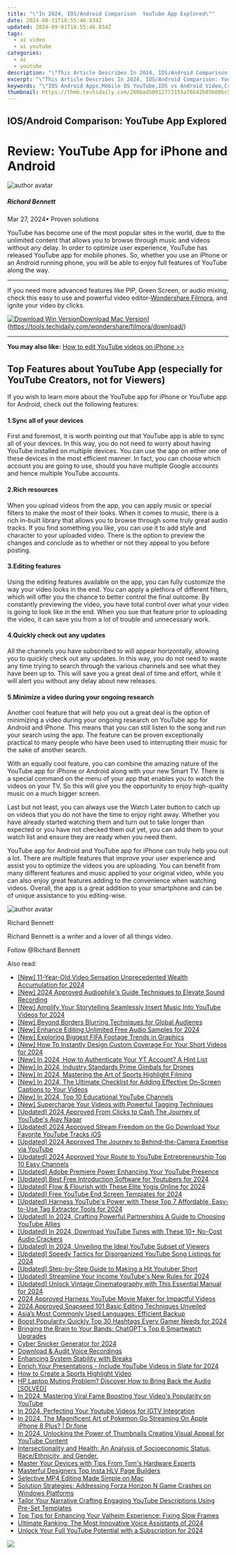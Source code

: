 ```yaml
---
title: "\"In 2024, IOS/Android Comparison  YouTube App Explored\""
date: 2024-08-31T18:55:46.834Z
updated: 2024-09-01T18:55:46.834Z
tags:
  - ai video
  - ai youtube
categories:
  - ai
  - youtube
description: "\"This Article Describes In 2024, IOS/Android Comparison: YouTube App Explored\""
excerpt: "\"This Article Describes In 2024, IOS/Android Comparison: YouTube App Explored\""
keywords: "\"IOS Android Apps,Mobile OS YouTube,IOS vs Android Video,Cross-Platform Video Use,Smartphone Video Guide,Multiplatform Streaming,Comparing Media Platforms\""
thumbnail: https://thmb.techidaily.com/200bad50912773155a76642b85b00bc52b52d7ab3430de1df3acbec7a4ce0fd7.jpg
---
```


## IOS/Android Comparison: YouTube App Explored

# Review: YouTube App for iPhone and Android

![author avatar](https://images.wondershare.com/filmora/article-images/richard-bennett.jpg)

##### Richard Bennett

 Mar 27, 2024• Proven solutions

 YouTube has become one of the most popular sites in the world, due to the unlimited content that allows you to browse through music and videos without any delay. In order to optimize user experience, YouTube has released YouTube app for mobile phones. So, whether you use an iPhone or an Android running phone, you will be able to enjoy full features of YouTube along the way.

---

 If you need more advanced features like PIP, Green Screen, or audio mixing, check this easy to use and powerful video editor-[Wondershare Filmora](https://tools.techidaily.com/wondershare/filmora/download/), and ignite your video by clicks.

[![Download Win Version](https://images.wondershare.com/filmora/guide/download-btn-win.jpg)](https://tools.techidaily.com/wondershare/filmora/download/)[Download Mac Version](https://images.wondershare.com/filmora/guide/download-btn-mac.jpg)](https://tools.techidaily.com/wondershare/filmora/download/)

---

**You may also like:** [How to edit YouTube videos on iPhone >>](https://tools.techidaily.com/wondershare/filmora/download/)

## Top Features about YouTube App (especially for YouTube Creators, not for Viewers)

 If you wish to learn more about the YouTube app for iPhone or YouTube app for Android, check out the following features:

#### 1.Sync all of your devices

 First and foremost, it is worth pointing out that YouTube app is able to sync all of your devices. In this way, you do not need to worry about having YouTube installed on multiple devices. You can use the app on either one of these devices in the most efficient manner. In fact, you can choose which account you are going to use, should you have multiple Google accounts and hence multiple YouTube accounts.

#### 2.Rich resources

 When you upload videos from the app, you can apply music or special filters to make the most of their looks. When it comes to music, there is a rich in-built library that allows you to browse through some truly great audio tracks. If you find something you like, you can use it to add style and character to your uploaded video. There is the option to preview the changes and conclude as to whether or not they appeal to you before posting.

#### 3.Editing features

 Using the editing features available on the app, you can fully customize the way your video looks in the end. You can apply a plethora of different filters, which will offer you the chance to better control the final outcome. By constantly previewing the video, you have total control over what your video is going to look like in the end. When you sue that feature prior to uploading the video, it can save you from a lot of trouble and unnecessary work.

#### 4.Quickly check out any updates

 All the channels you have subscribed to will appear horizontally, allowing you to quickly check out any updates. In this way, you do not need to waste any time trying to search through the various channels and see what they have been up to. This will save you a great deal of time and effort, while it will alert you without any delay about new releases.

#### 5.Minimize a video during your ongoing research

 Another cool feature that will help you out a great deal is the option of minimizing a video during your ongoing research on YouTube app for Android and iPhone. This means that you can still listen to the song and run your search using the app. The feature can be proven exceptionally practical to many people who have been used to interrupting their music for the sake of another search.

 With an equally cool feature, you can combine the amazing nature of the YouTube app for iPhone or Android along with your new Smart TV. There is a special command on the menu of your app that enables you to watch the videos on your TV. So this will give you the opportunity to enjoy high-quality music on a much bigger screen.

 Last but not least, you can always use the Watch Later button to catch up on videos that you do not have the time to enjoy right away. Whether you have already started watching them and turn out to take longer than expected or you have not checked them out yet, you can add them to your watch list and ensure they are ready when you need them.

 YouTube app for Android and YouTube app for iPhone can truly help you out a lot. There are multiple features that improve your user experience and assist you to optimize the videos you are uploading. You can benefit from many different features and music applied to your original video, while you can also enjoy great features adding to the convenience when watching videos. Overall, the app is a great addition to your smartphone and can be of unique assistance to you editing-wise.

![author avatar](https://images.wondershare.com/filmora/article-images/richard-bennett.jpg)

Richard Bennett

Richard Bennett is a writer and a lover of all things video.

Follow @Richard Bennett


<ins class="adsbygoogle"
     style="display:block"
     data-ad-format="autorelaxed"
     data-ad-client="ca-pub-7571918770474297"
     data-ad-slot="1223367746"></ins>



<ins class="adsbygoogle"
     style="display:block"
     data-ad-client="ca-pub-7571918770474297"
     data-ad-slot="8358498916"
     data-ad-format="auto"
     data-full-width-responsive="true"></ins>

<span class="atpl-alsoreadstyle">Also read:</span>
<div><ul>
<li><a href="https://youtube-webster.techidaily.com/1-year-old-video-sensation-unprecedented-wealth-accumulation-for-2024/"><u>[New] 11-Year-Old Video Sensation  Unprecedented Wealth Accumulation for 2024</u></a></li>
<li><a href="https://facebook-record-videos.techidaily.com/new-2024-approved-audiophiles-guide-techniques-to-elevate-sound-recording/"><u>[New] 2024 Approved  Audiophile's Guide  Techniques to Elevate Sound Recording</u></a></li>
<li><a href="https://youtube-webster.techidaily.com/mplify-your-storytelling-seamlessly-insert-music-into-youtube-videos-for-2024/"><u>[New] Amplify Your Storytelling  Seamlessly Insert Music Into YouTube Videos for 2024</u></a></li>
<li><a href="https://youtube-webster.techidaily.com/eyond-borders-blurring-techniques-for-global-audienes/"><u>[New] Beyond Borders  Blurring Techniques for Global Audienes</u></a></li>
<li><a href="https://youtube-webster.techidaily.com/nhance-editing-unlimited-free-audio-samples-for-2024/"><u>[New] Enhance Editing  Unlimited Free Audio Samples for 2024</u></a></li>
<li><a href="https://youtube-webster.techidaily.com/xploring-biggest-fifa-footage-trends-in-graphics/"><u>[New] Exploring Biggest FIFA Footage Trends in Graphics</u></a></li>
<li><a href="https://youtube-webster.techidaily.com/ow-to-instantly-design-custom-coverage-for-your-short-videos-for-2024/"><u>[New] How To Instantly Design Custom Coverage For Your Short Videos for 2024</u></a></li>
<li><a href="https://youtube-webster.techidaily.com/n-2024-how-to-authenticate-your-yt-account-a-hint-list/"><u>[New] In 2024, How to Authenticate Your YT Account? A Hint List</u></a></li>
<li><a href="https://vp-tips.techidaily.com/new-in-2024-industry-standards-prime-gimbals-for-drones/"><u>[New] In 2024, Industry Standards  Prime Gimbals for Drones</u></a></li>
<li><a href="https://youtube-webster.techidaily.com/n-2024-mastering-the-art-of-sports-highlight-filming/"><u>[New] In 2024, Mastering the Art of Sports Highlight Filming</u></a></li>
<li><a href="https://youtube-webster.techidaily.com/n-2024-the-ultimate-checklist-for-adding-effective-on-screen-captions-to-your-videos/"><u>[New] In 2024, The Ultimate Checklist for Adding Effective On-Screen Captions to Your Videos</u></a></li>
<li><a href="https://youtube-blog.techidaily.com/n-2024-top-10-educational-youtube-channels/"><u>[New] In 2024, Top 10 Educational YouTube Channels</u></a></li>
<li><a href="https://youtube-webster.techidaily.com/upercharge-your-videos-with-powerful-tagging-techniques/"><u>[New] Supercharge Your Videos with Powerful Tagging Techniques</u></a></li>
<li><a href="https://youtube-webster.techidaily.com/ed-2024-approved-from-clicks-to-cash-the-journey-of-youtubes-ajay-nagar/"><u>[Updated] 2024 Approved  From Clicks to Cash  The Journey of YouTube's Ajay Nagar</u></a></li>
<li><a href="https://youtube-webster.techidaily.com/ed-2024-approved-stream-freedom-on-the-go-download-your-favorite-youtube-tracks-ios/"><u>[Updated] 2024 Approved  Stream Freedom on the Go  Download Your Favorite YouTube Tracks iOS</u></a></li>
<li><a href="https://youtube-webster.techidaily.com/ed-2024-approved-the-journey-to-behind-the-camera-expertise-via-youtube/"><u>[Updated] 2024 Approved  The Journey to Behind-the-Camera Expertise via YouTube</u></a></li>
<li><a href="https://youtube-webster.techidaily.com/ed-2024-approved-your-route-to-youtube-entrepreneurship-top-10-easy-channels/"><u>[Updated] 2024 Approved  Your Route to YouTube Entrepreneurship  Top 10 Easy Channels</u></a></li>
<li><a href="https://youtube-webster.techidaily.com/ed-adobe-premiere-power-enhancing-your-youtube-presence/"><u>[Updated] Adobe Premiere Power  Enhancing Your YouTube Presence</u></a></li>
<li><a href="https://youtube-webster.techidaily.com/ed-best-free-introduction-software-for-youtubers-for-2024/"><u>[Updated] Best Free Introduction Software for Youtubers for 2024</u></a></li>
<li><a href="https://youtube-webster.techidaily.com/ed-flow-and-flourish-with-these-elite-yogis-online-for-2024/"><u>[Updated] Flow & Flourish with These Elite Yogis Online for 2024</u></a></li>
<li><a href="https://youtube-webster.techidaily.com/ed-free-youtube-end-screen-templates-for-2024/"><u>[Updated] Free YouTube End Screen Templates for 2024</u></a></li>
<li><a href="https://youtube-webster.techidaily.com/ed-harness-youtubes-power-with-these-top-7-affordable-easy-to-use-tag-extractor-tools-for-2024/"><u>[Updated] Harness YouTube's Power with These Top 7 Affordable, Easy-to-Use Tag Extractor Tools for 2024</u></a></li>
<li><a href="https://youtube-webster.techidaily.com/ed-in-2024-crafting-powerful-partnerships-a-guide-to-choosing-youtube-allies/"><u>[Updated] In 2024, Crafting Powerful Partnerships  A Guide to Choosing YouTube Allies</u></a></li>
<li><a href="https://youtube-webster.techidaily.com/ed-in-2024-download-youtube-tunes-with-these-10plus-no-cost-audio-crackers/"><u>[Updated] In 2024, Download YouTube Tunes with These 10+ No-Cost Audio Crackers</u></a></li>
<li><a href="https://youtube-webster.techidaily.com/ed-in-2024-unveiling-the-ideal-youtube-subset-of-viewers/"><u>[Updated] In 2024, Unveiling the Ideal YouTube Subset of Viewers</u></a></li>
<li><a href="https://youtube-webster.techidaily.com/ed-speedy-tactics-for-disorganized-youtube-song-listings-for-2024/"><u>[Updated] Speedy Tactics for Disorganized YouTube Song Listings for 2024</u></a></li>
<li><a href="https://youtube-webster.techidaily.com/ed-step-by-step-guide-to-making-a-hit-youtuber-short/"><u>[Updated] Step-by-Step Guide to Making a Hit Youtuber Short</u></a></li>
<li><a href="https://youtube-webster.techidaily.com/ed-streamline-your-income-youtubes-new-rules-for-2024/"><u>[Updated] Streamline Your Income  YouTube's New Rules for 2024</u></a></li>
<li><a href="https://youtube-webster.techidaily.com/ed-unlock-vintage-cinematography-with-this-essential-manual-for-2024/"><u>[Updated] Unlock Vintage Cinematography with This Essential Manual for 2024</u></a></li>
<li><a href="https://youtube-webster.techidaily.com/approved-harness-youtube-movie-maker-for-impactful-videos/"><u>2024 Approved  Harness YouTube Movie Maker for Impactful Videos</u></a></li>
<li><a href="https://extra-support.techidaily.com/2024-approved-snapseed-101-basic-editing-techniques-unveiled/"><u>2024 Approved  Snapseed 101  Basic Editing Techniques Unveiled</u></a></li>
<li><a href="https://mondly-stories.techidaily.com/asias-most-commonly-used-languages-efficient-backup/"><u>Asia’s Most Commonly Used Languages: Efficient Backup</u></a></li>
<li><a href="https://youtube-webster.techidaily.com/-popularity-quickly-top-30-hashtags-every-gamer-needs-for-2024/"><u>Boost Popularity Quickly  Top 30 Hashtags Every Gamer Needs for 2024</u></a></li>
<li><a href="https://tech-hub.techidaily.com/bringing-the-brain-to-your-bands-chatgpts-top-6-smartwatch-upgrades/"><u>Bringing the Brain to Your Bands: ChatGPT's Top 6 Smartwatch Upgrades</u></a></li>
<li><a href="https://article-helps.techidaily.com/cyber-snicker-generator-for-2024/"><u>Cyber Snicker Generator for 2024</u></a></li>
<li><a href="https://remote-screen-capture.techidaily.com/download-and-audit-voice-recordings/"><u>Download & Audit Voice Recordings</u></a></li>
<li><a href="https://games-able.techidaily.com/enhancing-system-stability-with-breaks/"><u>Enhancing System Stability with Breaks</u></a></li>
<li><a href="https://youtube-webster.techidaily.com/h-your-presentations-include-youtube-videos-in-slate-for-2024/"><u>Enrich Your Presentations - Include YouTube Videos in Slate for 2024</u></a></li>
<li><a href="https://youtube-webster.techidaily.com/o-create-a-sports-highlight-video/"><u>How to Create a Sports Highlight Video</u></a></li>
<li><a href="https://sound-issues.techidaily.com/hp-laptop-muting-problem-discover-how-to-bring-back-the-audio-solved/"><u>HP Laptop Muting Problem? Discover How to Bring Back the Audio [SOLVED]</u></a></li>
<li><a href="https://youtube-webster.techidaily.com/24-mastering-viral-fame-boosting-your-videos-popularity-on-youtube/"><u>In 2024, Mastering Viral Fame  Boosting Your Video's Popularity on YouTube</u></a></li>
<li><a href="https://youtube-webster.techidaily.com/24-perfecting-your-youtube-videos-for-igtv-integration/"><u>In 2024, Perfecting Your Youtube Videos for IGTV Integration</u></a></li>
<li><a href="https://ios-pokemon-go.techidaily.com/in-2024-the-magnificent-art-of-pokemon-go-streaming-on-apple-iphone-8-plus-drfone-by-drfone-virtual-ios/"><u>In 2024, The Magnificent Art of Pokemon Go Streaming On Apple iPhone 8 Plus? | Dr.fone</u></a></li>
<li><a href="https://youtube-webster.techidaily.com/24-unlocking-the-power-of-thumbnails-creating-visual-appeal-for-youtube-content/"><u>In 2024, Unlocking the Power of Thumbnails  Creating Visual Appeal for YouTube Content</u></a></li>
<li><a href="https://win-answers.techidaily.com/1723008875686-intersectionality-and-health-an-analysis-of-socioeconomic-status-raceethnicity-and-gender/"><u>Intersectionality and Health: An Analysis of Socioeconomic Status, Race/Ethnicity, and Gender.</u></a></li>
<li><a href="https://hardware-tips.techidaily.com/master-your-devices-with-tips-from-toms-hardware-experts/"><u>Master Your Devices with Tips From Tom's Hardware Experts</u></a></li>
<li><a href="https://instagram-clips.techidaily.com/masterful-designers-top-insta-hlv-page-builders/"><u>Masterful Designers  Top Insta HLV Page Builders</u></a></li>
<li><a href="https://youtube-webster.techidaily.com/tive-mp4-editing-made-simple-on-mac/"><u>Selective MP4 Editing Made Simple on Mac</u></a></li>
<li><a href="https://win-blog.techidaily.com/solution-strategies-addressing-forza-horizon-n-game-crashes-on-windows-platforms/"><u>Solution Strategies: Addressing Forza Horizon N Game Crashes on Windows Platforms</u></a></li>
<li><a href="https://youtube-webster.techidaily.com/r-your-narrative-crafting-engaging-youtube-descriptions-using-pre-set-templates/"><u>Tailor Your Narrative  Crafting Engaging YouTube Descriptions Using Pre-Set Templates</u></a></li>
<li><a href="https://win-answers.techidaily.com/top-tips-for-enhancing-your-valheim-experience-fixing-slow-frames/"><u>Top Tips for Enhancing Your Valheim Experience: Fixing Slow Frames</u></a></li>
<li><a href="https://buynow-reviews.techidaily.com/ultimate-ranking-the-most-innovative-voice-assistants-of-2024/"><u>Ultimate Ranking: The Most Innovative Voice Assistants of 2024</u></a></li>
<li><a href="https://youtube-webster.techidaily.com/k-your-full-youtube-potential-with-a-subscription-for-2024/"><u>Unlock Your Full YouTube Potential with a Subscription for 2024</u></a></li>
</ul></div>

<!-- affiliate ads begin -->
<a href="https://shop.systoolsgroup.com/affiliate.php?ACCOUNT=SYSTOOBY&AFFILIATE=108875&PATH=https%3A%2F%2Fwww.systoolsgroup.com%3FAFFILIATE%3D108875%26RESOURCE%3DSysTools%2BGmail%2BBackup"><img src="https://www.systoolsgroup.com/box/gmail-backup.png" border="0"></a>
<!-- affiliate ads end -->